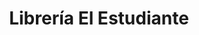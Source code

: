 ---
title: "Librería El Estudiante"
url: /santa-tecla/libreria-el-estudiante/
shop: Schreibwaren
---